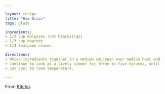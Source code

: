 ```yaml
---

layout: recipe
title: "Ham Glaze"
tags: glaze

ingredients:
- 2/3 cup molasses (not blackstrap)
- 1/3 cup bourbon
- 1/4 teaspoon cloves

directions:
- Whisk ingredients together in a medium saucepan over medium heat and bring to a full boil.
- Continue to cook at a lively simmer for three to five minutes, until thickened slightly.
- Let cool to room temperature.

---
```


From [Kitchn](https://www.thekitchn.com/five-3-ingredient-glazes-for-a-whole-ham-tips-from-the-kitchn-217372).
